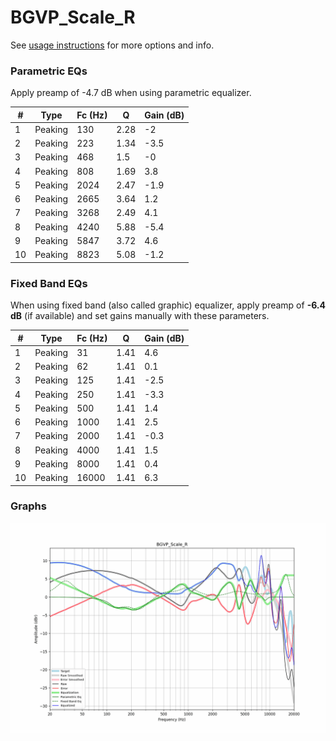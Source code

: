 # BGVP_Scale_R
See [usage instructions](https://github.com/jaakkopasanen/AutoEq#usage) for more options and info.

### Parametric EQs
Apply preamp of -4.7 dB when using parametric equalizer.

|   # | Type    |   Fc (Hz) |    Q |   Gain (dB) |
|-----|---------|-----------|------|-------------|
|   1 | Peaking |       130 | 2.28 |        -2   |
|   2 | Peaking |       223 | 1.34 |        -3.5 |
|   3 | Peaking |       468 | 1.5  |        -0   |
|   4 | Peaking |       808 | 1.69 |         3.8 |
|   5 | Peaking |      2024 | 2.47 |        -1.9 |
|   6 | Peaking |      2665 | 3.64 |         1.2 |
|   7 | Peaking |      3268 | 2.49 |         4.1 |
|   8 | Peaking |      4240 | 5.88 |        -5.4 |
|   9 | Peaking |      5847 | 3.72 |         4.6 |
|  10 | Peaking |      8823 | 5.08 |        -1.2 |

### Fixed Band EQs
When using fixed band (also called graphic) equalizer, apply preamp of **-6.4 dB** (if available) and set gains manually with these parameters.

|   # | Type    |   Fc (Hz) |    Q |   Gain (dB) |
|-----|---------|-----------|------|-------------|
|   1 | Peaking |        31 | 1.41 |         4.6 |
|   2 | Peaking |        62 | 1.41 |         0.1 |
|   3 | Peaking |       125 | 1.41 |        -2.5 |
|   4 | Peaking |       250 | 1.41 |        -3.3 |
|   5 | Peaking |       500 | 1.41 |         1.4 |
|   6 | Peaking |      1000 | 1.41 |         2.5 |
|   7 | Peaking |      2000 | 1.41 |        -0.3 |
|   8 | Peaking |      4000 | 1.41 |         1.5 |
|   9 | Peaking |      8000 | 1.41 |         0.4 |
|  10 | Peaking |     16000 | 1.41 |         6.3 |

### Graphs
![](./BGVP_Scale_R.png)
